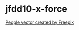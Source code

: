 # jfdd10-x-force
<a href="https://www.freepik.com/free-photos-vectors/people">People vector created by Freepik</a>